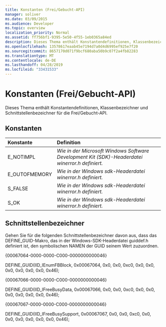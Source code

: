 ```yaml
---
title: Konstanten (Frei/Gebucht-API)
manager: soliver
ms.date: 03/09/2015
ms.audience: Developer
ms.topic: overview
localization_priority: Normal
ms.assetid: ff756bf1-9395-5e50-4f55-1eb0365a84ed
description: Dieses Thema enthält Konstantendefinitionen, Klassenbezeichner und Schnittstellenbezeichner für die Frei/Gebucht-API.
ms.openlocfilehash: 13578617eaab45e7194d7a0d4d6995ef925e7f20
ms.sourcegitcommit: 8657170d071f9bcf680aba50b9c07f2a4fb82283
ms.translationtype: MT
ms.contentlocale: de-DE
ms.lasthandoff: 04/28/2019
ms.locfileid: "33431533"
---
```

# <a name="constants-freebusy-api"></a>Konstanten (Frei/Gebucht-API)

Dieses Thema enthält Konstantendefinitionen, Klassenbezeichner und Schnittstellenbezeichner für die Frei/Gebucht-API.
  
## <a name="constants"></a>Konstanten

|**Konstante**|**Definition**|
|:-----|:-----|
|E_NOTIMPL  <br/> | *Wie in der Microsoft Windows Software Development Kit (SDK)-Headerdatei winerror.h definiert.*  <br/> |
|E_OUTOFMEMORY  <br/> | *Wie in der Windows sdk-Headerdatei winerror.h definiert.*  <br/> |
|S_FALSE  <br/> | *Wie in der Windows sdk-Headerdatei winerror.h definiert.*  <br/> |
|S_OK  <br/> | *Wie in der Windows sdk-Headerdatei winerror.h definiert.*  <br/> |
   
## <a name="interface-identifiers"></a>Schnittstellenbezeichner

Gehen Sie für die folgenden Schnittstellenbezeichner davon aus, dass das DEFINE_GUID-Makro, das in der Windows-SDK-Headerdatei guiddef.h definiert ist, den symbolischen NAMEN der GUID seinem Wert zuzuordnen.
  
{00067064-0000-0000-C000-0000000000046}
  
DEFINE_GUID(IID_IEnumFBBlock, 0x00067064, 0x0, 0x0, 0xc0, 0x0, 0x0, 0x0, 0x0, 0x0, 0x0, 0x46);
  
{00067066-0000-0000-C000-0000000000046}
  
DEFINE_GUID(IID_IFreeBusyData, 0x00067066, 0x0, 0x0, 0xc0, 0x0, 0x0, 0x0, 0x0, 0x0, 0x0, 0x46);
  
{00067067-0000-0000-C000-0000000000046}
  
DEFINE_GUID(IID_IFreeBusySupport, 0x00067067, 0x0, 0x0, 0xc0, 0x0, 0x0, 0x0, 0x0, 0x0, 0x0, 0x46);
  

